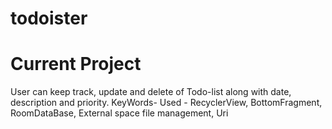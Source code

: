 # todoister
# Current Project
User can keep track, update and delete of Todo-list along with date, description and priority.
KeyWords- Used - RecyclerView, BottomFragment, RoomDataBase, External space file management, Uri

